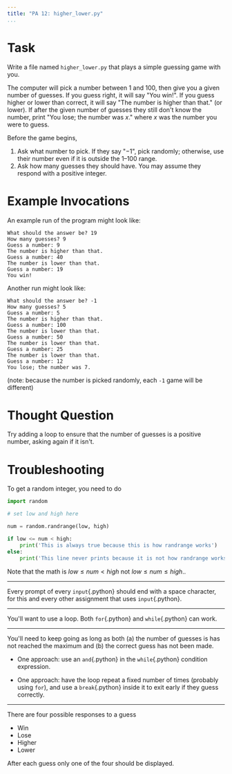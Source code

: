 ```yaml
---
title: "PA 12: higher_lower.py"
...
```


# Task

Write a file named `higher_lower.py` that plays a simple guessing game with you.

The computer will pick a number between 1 and 100, then give you a given number of guesses.
If you guess right, it will say "You win!".
If you guess higher or lower than correct, it will say "The number is higher than that." (or lower). 
If after the given number of guesses they still don't know the number, print "You lose; the number was *x*." where *x* was the number you were to guess.

Before the game begins,

1.  Ask what number to pick. If they say "−1", pick randomly; otherwise, use their number even if it is outside the 1–100 range.
2.  Ask how many guesses they should have.  You may assume they respond with a positive integer.

# Example Invocations

An example run of the program might look like:

````
What should the answer be? 19
How many guesses? 9
Guess a number: 9
The number is higher than that.
Guess a number: 40
The number is lower than that.
Guess a number: 19
You win!
````

Another run might look like:

````
What should the answer be? -1
How many guesses? 5
Guess a number: 5
The number is higher than that.
Guess a number: 100
The number is lower than that.
Guess a number: 50
The number is lower than that.
Guess a number: 25
The number is lower than that.
Guess a number: 12
You lose; the number was 7.
````

(note: because the number is picked randomly, each `-1` game will be different)

# Thought Question

Try adding a loop to ensure that the number of guesses is a positive number, asking again if it isn't.


# Troubleshooting

To get a random integer, you need to do

````python
import random

# set low and high here

num = random.randrange(low, high)

if low <= num < high:
    print('This is always true because this is how randrange works')
else:
    print('This line never prints because it is not how randrange works')
````

Note that the math is $low \le num < high$ not $low \le num \le high$..

---

Every prompt of every `input`{.python} should end with a space character, for this and every other assignment that uses `input`{.python}. 

---

You'll want to use a loop.  Both `for`{.python} and `while`{.python} can work.

---

You'll need to keep going as long as both (a) the number of guesses is has not reached the maximum and (b) the correct guess has not been made.

-   One approach: use an `and`{.python} in the `while`{.python} condition expression.

-   One approach: have the loop repeat a fixed number of times (probably using `for`), and use a `break`{.python} inside it to exit early if they guess correctly.

----

There are four possible responses to a guess

-   Win
-   Lose
-   Higher
-   Lower

After each guess only one of the four should be displayed.
